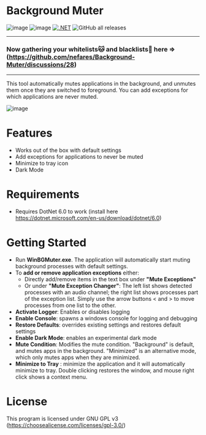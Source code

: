 
# Background Muter     
![image](https://img.shields.io/github/license/nefares/Background-Muter) ![image](https://img.shields.io/github/issues/nefares/Background-Muter) [![.NET](https://github.com/nefares/Background-Muter/actions/workflows/dotnet.yml/badge.svg)](https://github.com/nefares/Background-Muter/actions/workflows/dotnet.yml) ![GitHub all releases](https://img.shields.io/github/downloads/nefares/Background-Muter/total)

-------
### Now gathering your whitelists:cat: and blacklists:dog: here => (https://github.com/nefares/Background-Muter/discussions/28)
-------

This tool automatically mutes applications in the background, and unmutes them once they are switched to foreground.
You can add exceptions for which applications are never muted.

![image](https://user-images.githubusercontent.com/8545128/170842100-7c0d6dbd-acf8-4d28-b605-8a7abbbc106c.png)

# Features
* Works out of the box with default settings
* Add exceptions for applications to never be muted
* Minimize to tray icon
* Dark Mode 

# Requirements
* Requires DotNet 6.0 to work (install here https://dotnet.microsoft.com/en-us/download/dotnet/6.0)

# Getting Started
 - Run **WinBGMuter.exe**. The application will automatically start muting background processes with default settings.
 - To **add or remove application exceptions** either:
	 - Directly add/remove items in the text box under **"Mute Exceptions"**
	 - Or under **"Mute Exception Changer"**: The left list shows detected processes with an audio channel; the right list shows processes part of the exception list. Simply use the arrow buttons < and > to move processes from one list to the other.
 - **Activate Logger**: Enables or disables logging
 - **Enable Console**: spawns a windows console for logging and debugging
 - **Restore Defaults**: overrides existing settings and restores default settings
 - **Enable Dark Mode**: enables an experimental dark mode
 - **Mute Condition**: Modifies the mute condition. "Background" is default, and mutes apps in the background. "Minimized" is an alternative mode, which only mutes apps when they are minimized.
 - **Minimize to Tray** : minimize the application and it will automatically minimize to tray. Double clicking restores the window, and mouse right click shows a context menu. 

# License

This program is licensed under GNU GPL v3 (https://choosealicense.com/licenses/gpl-3.0/)
